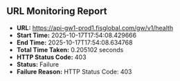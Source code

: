 ## URL Monitoring Report

- **URL:** https://api-gw1-prod1.fisglobal.com/gw/v1/health
- **Start Time:** 2025-10-17T17:54:08.429666
- **End Time:** 2025-10-17T17:54:08.634768
- **Total Time Taken:** 0.205102 seconds
- **HTTP Status Code:** 403
- **Status:** Failure
- **Failure Reason:** HTTP Status Code: 403
